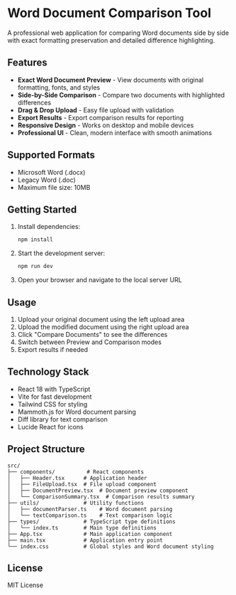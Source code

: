 # Word Document Comparison Tool

A professional web application for comparing Word documents side by side with exact formatting preservation and detailed difference highlighting.

## Features

- **Exact Word Document Preview** - View documents with original formatting, fonts, and styles
- **Side-by-Side Comparison** - Compare two documents with highlighted differences
- **Drag & Drop Upload** - Easy file upload with validation
- **Export Results** - Export comparison results for reporting
- **Responsive Design** - Works on desktop and mobile devices
- **Professional UI** - Clean, modern interface with smooth animations

## Supported Formats

- Microsoft Word (.docx)
- Legacy Word (.doc)
- Maximum file size: 10MB

## Getting Started

1. Install dependencies:
   ```bash
   npm install
   ```

2. Start the development server:
   ```bash
   npm run dev
   ```

3. Open your browser and navigate to the local server URL

## Usage

1. Upload your original document using the left upload area
2. Upload the modified document using the right upload area
3. Click "Compare Documents" to see the differences
4. Switch between Preview and Comparison modes
5. Export results if needed

## Technology Stack

- React 18 with TypeScript
- Vite for fast development
- Tailwind CSS for styling
- Mammoth.js for Word document parsing
- Diff library for text comparison
- Lucide React for icons

## Project Structure

```
src/
├── components/          # React components
│   ├── Header.tsx      # Application header
│   ├── FileUpload.tsx  # File upload component
│   ├── DocumentPreview.tsx  # Document preview component
│   └── ComparisonSummary.tsx  # Comparison results summary
├── utils/              # Utility functions
│   ├── documentParser.ts    # Word document parsing
│   └── textComparison.ts    # Text comparison logic
├── types/              # TypeScript type definitions
│   └── index.ts        # Main type definitions
├── App.tsx             # Main application component
├── main.tsx            # Application entry point
└── index.css           # Global styles and Word document styling
```

## License

MIT License